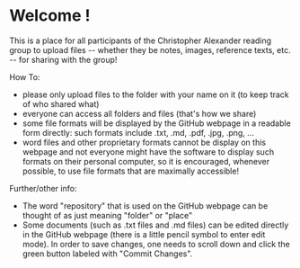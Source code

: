 
# Welcome !

This is a place for all participants of the Christopher Alexander reading group to upload files -- whether they be notes, images, reference texts, etc. -- for sharing with the group!

How To:
- please only upload files to the folder with your name on it (to keep track of who shared what)
- everyone can access all folders and files (that's how we share)
- some file formats will be displayed by the GitHub webpage in a readable form directly: such formats include .txt, .md, .pdf, .jpg, .png, ...
- word files and other proprietary formats cannot be display on this webpage and not everyone might have the software to display such formats on their personal computer, so it is encouraged, whenever possible, to use file formats that are maximally accessible!


Further/other info: 
- The word "repository" that is used on the GitHub webpage can be thought of as just meaning "folder" or "place"
- Some documents (such as .txt files and .md files) can be edited directly in the GitHub webpage (there is a little pencil symbol to enter edit mode). In order to save changes, one needs to scroll down and click the green button labeled with "Commit Changes". 


